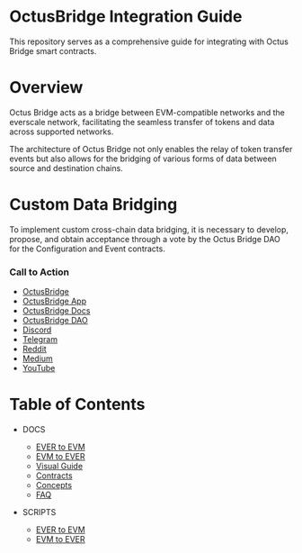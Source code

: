 # OctusBridge Integration Guide

This repository serves as a comprehensive guide for integrating with Octus Bridge smart contracts.

# Overview

Octus Bridge acts as a bridge between EVM-compatible networks and the everscale network, facilitating the seamless transfer of tokens and data across supported networks.

The architecture of Octus Bridge not only enables the relay of token transfer events but also allows for the bridging of various forms of data between source and destination chains.

# Custom Data Bridging

To implement custom cross-chain data bridging, it is necessary to develop, propose, and obtain acceptance through a vote by the Octus Bridge DAO for the Configuration and Event contracts.

### Call to Action

- [OctusBridge](https://octusbridge.io)
- [OctusBridge App](https://app.octusbridge.io/bridge)
- [OctusBridge Docs](https://docs.octusbridge.io)
- [OctusBridge DAO](https://app.octusbridge.io/governance)
- [Discord](https://discord.gg/6dryaZQNmC)
- [Telegram](https://t.me/broxus_chat)
- [Reddit](https://www.reddit.com/r/crypto_is_easy)
- [Medium](https://medium.com/Broxus)
- [YouTube](https://www.youtube.com/channel/UCQ_XxaWTFxyQbiVI_SDiOmQs)

# Table of Contents

- DOCS

  - [EVER to EVM](./docs/EVER-to-EVM.md)
  - [EVM to EVER](./docs/EVM-to-EVER.md)
  - [Visual Guide](./docs/Visual-Guide)
  - [Contracts](./docs/addresses.md)
  - [Concepts](./docs/Concepts/ToC.md)
  - [FAQ](./docs/FAQ.md)

- SCRIPTS
  - [EVER to EVM](./EVER-TO-EVM/)
  - [EVM to EVER](./EVM-TO-EVER/)
